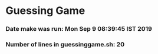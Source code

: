 # Guessing Game
### Date make was run: Mon Sep 9 08:39:45 IST 2019
### Number of lines in guessinggame.sh: 20
